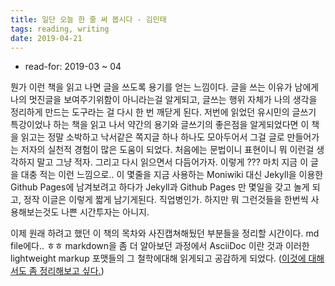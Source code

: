 ```yaml
---
title: 일단 오늘 한 줄 써 봅시다 - 김민태
tags: reading, writing
date: 2019-04-21
---
```


* read-for: 2019-03 ~ 04

뭔가 이런 책을 읽고 나면 글을 쓰도록 용기를 얻는 느낌이다. 글을 쓰는 이유가 남에게 나의 멋진글을 보여주기위함이 아니라는걸 알게되고, 글쓰는 행위 자체가 나의 생각을 정리하게 만드는 도구라는 걸 다시 한 번 깨닫게 된다. 저번에 읽었던 유시민의 글쓰기 특강이었나 하는 책을 읽고 나서 약간의 용기와 글쓰기의 좋은점을 알게되었다면 이 책을 읽고는 정말 소박하고 낙서같은 쪽지글 하나 하나도 모아두어서 그걸 글로 만들어가는 저자의 실천적 경험이 많은 도움이 되었다. 처음에는 문법이니 표현이니 뭐 이런걸 생각하지 말고 그냥 적자. 그리고 다시 읽으면서 다듬어가자. 이렇게 ??? 마치 지금 이 글을 대충 적는 이런 느낌으로.. 이 몇줄을 지금 사용하는 Moniwiki 대신 Jekyll을 이용한 Github Pages에 남겨보려고 하다가 Jekyll과 Github Pages 만 몇일을 갖고 놀게 되고, 정작 이글은 이렇게 짧게 남기게된다. 직업병인가. 하지만 뭐 그런것들을 한번씩 사용해보는것도 나쁜 시간투자는 아니지.

  이제 원래 하려고 했던 이 책의 목차와 사진캡쳐해뒀던 부분들을 정리할 시간이다. md file에다.. ㅎㅎ markdown을 좀 더 알아보던 과정에서 AsciiDoc 이란 것과 이러한 lightweight markup 포맷들의 그 철학에대해 읽게되고 공감하게 되었다. ([이것에 대해서도 좀 정리해보고 싶다.](LightweightMarkup들에대해.md))
  
  
